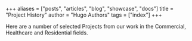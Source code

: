 +++
aliases = ["posts", "articles", "blog", "showcase", "docs"]
title = "Project History"
author = "Hugo Authors"
tags = ["index"]
+++

Here are a number of selected Projects from our work in the Commercial, Healthcare and Residential fields.